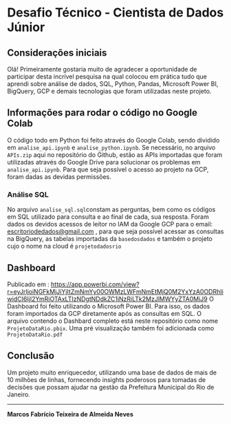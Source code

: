# Desafio Técnico - Cientista de Dados Júnior

## Considerações iniciais

Olá! 
Primeiramente gostaria muito de agradecer a oportunidade de participar desta incrível pesquisa na qual colocou em prática tudo que aprendi sobre análise de dados, SQL, Python, Pandas, Microsoft Power BI, BigQuery, GCP e demais tecnologias que foram utilizadas neste projeto.

## Informações para rodar o código no Google Colab

O código todo em Python foi feito através do Google Colab, sendo dividido em `analise_api.ipynb` e `analise_python.ipynb`. 
Se necessário, no arquivo `APIs.zip` aqui no repositório do Github, estão as APIs importadas que foram utilizadas através do Google Drive para solucionar os problemas em `analise_api.ipynb`.
Para que seja possível o acesso ao projeto na GCP, foram dadas as devidas permissões.

### Análise SQL

No arquivo `analise_sql.sql`constam as perguntas, bem como os códigos em SQL utilizado para consulta e ao final de cada, sua resposta.
Foram dados os devidos acessos de leitor no IAM da Google GCP para o email: escritoriodedados@gmail.com , para que seja possível acessar as consultas na BigQuery, as tabelas importadas da `basedosdados` e também o projeto cujo o nome na cloud é `projetodadosrio`

## Dashboard
Publicado em : https://app.powerbi.com/view?r=eyJrIjoiNGFkMjJiYjItZmNmYy00OWMzLWFmNmEtMjQ0M2YxYzA0ODRhIiwidCI6IjI2YmRiOTAxLTIzNDgtNDdkZC1iNzRiLTk2MzJlMWYyZTA0MiJ9
O Dashboard foi feito utilizando o Microsoft Power BI. Para isso, os dados foram importados da GCP diretamente após as consultas em SQL.
O arquivo contendo o Dashbard completo está neste repositório como nome `ProjetoDataRio.pbix`.
Uma pré visualização também foi adicionada como `ProjetoDataRio.pdf`

## Conclusão

Um projeto muito enriquecedor, utilizando uma base de dados de mais de 10 milhões de linhas, fornecendo insights poderosos para tomadas de decisões que possam ajudar na gestão da Prefeitura Municipal do Rio de Janeiro.


---

**Marcos Fabrício Teixeira de Almeida Neves**
